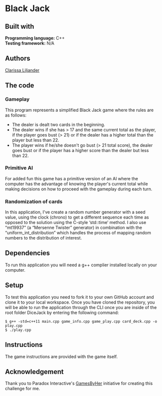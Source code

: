 # Black Jack

## Built with  
**Programming language:** C++  
**Testing framework:** N/A

## Authors  
[Clarissa Liljander](https://github.com/clalil)  

## The code  
### Gameplay
This program represents a simplified Black Jack game where the rules are as follows:  
* The dealer is dealt two cards in the beginning.
* The dealer wins if she has > 17 and the same current total as the player, if the player goes bust (> 21) or if the dealer has a higher total than the player but less than 22. 
* The player wins if he/she doesn't go bust (> 21 total score), the dealer goes bust or if the player has a higher score than the dealer but less than 22. 

### Primitive AI
For added fun this game has a primitive version of an AI where the computer has the advantage of knowing the player's current total while making decisions on how to proceed with the gameplay during each turn.

### Randomization of cards  
In this application, I've create a random number generator with a seed value, using the clock (chrono) to get a different sequence each time as opposed to the solution using the C-style ‘std::time’ method. I also use “mt19937” (a “Mersenne Twister” generator) in combination with the  “uniform_int_distribution” which handles the process of mapping random numbers to the distribution of interest.  

## Dependencies  
To run this application you will need a g++ complier installed locally on your computer.  

## Setup  
To test this application you need to fork it to your own GitHub account and clone it to your local workspace. Once you have cloned the repository, you will be able to run the application through the CLI once you are inside of the root folder DiceJack by entering the following command:  
```
$ g++ -std=c++11 main.cpp game_info.cpp game_play.cpp card_deck.cpp -o play.cpp
$ ./play.cpp
```

## Instructions  
The game instructions are provided with the game itself.  

## Acknowledgement  
Thank you to Paradox Interactive's [GamesByHer](https://gamedevcourse.paradoxinteractive.com/) initiative for creating this challenge for me.
